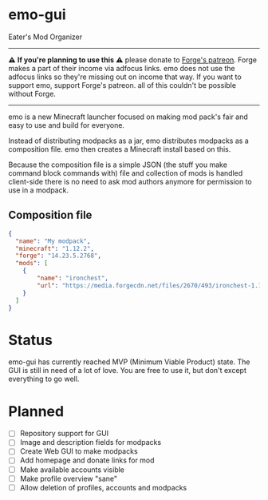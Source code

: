 # emo-gui
Eater's Mod Organizer

---

⚠️ **If you're planning to use this** ⚠️ please donate to [Forge's patreon](https://www.patreon.com/LexManos). Forge makes a part of their income via adfocus links. emo does not use the adfocus links so they're missing out on income that way. If you want to support emo, support Forge's patreon. all of this couldn't be possible without Forge.

---

emo is a new Minecraft launcher focused on making mod pack's fair and easy to use and build for everyone.

Instead of distributing modpacks as a jar, emo distributes modpacks as a composition file. emo then creates a Minecraft install based on this.


Because the composition file is a simple JSON (the stuff you make command block commands with) file and collection of mods is handled client-side there is no need to ask mod authors anymore for permission to use in a modpack.

## Composition file
```json
{
  "name": "My modpack",
  "minecraft": "1.12.2",
  "forge": "14.23.5.2768",
  "mods": [
    {
        "name": "ironchest",
        "url": "https://media.forgecdn.net/files/2670/493/ironchest-1.12.2-7.0.59.842.jar"
    }
  ]
}
```

# Status

emo-gui has currently reached MVP (Minimum Viable Product) state. The GUI is still in need of a lot of love. You are free to use it, but don't except everything to go well.

# Planned

* [ ] Repository support for GUI
* [ ] Image and description fields for modpacks
* [ ] Create Web GUI to make modpacks
* [ ] Add homepage and donate links for mod
* [ ] Make available accounts visible
* [ ] Make profile overview "sane"
* [ ] Allow deletion of profiles, accounts and modpacks
